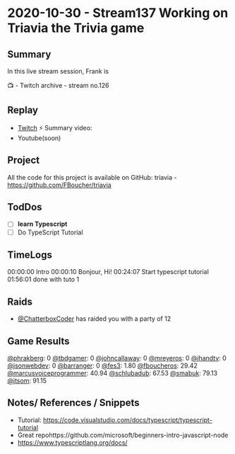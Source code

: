 
# 2020-10-30 - Stream137 Working on Triavia the Trivia game

Summary
-------

In this live stream session, Frank is 

📺 - Twitch archive - stream no.126

Replay
------

- [Twitch](https://www.twitch.tv/fboucheros)
⚡ Summary video:
- Youtube(soon)

## Project

All the code for this project is available on GitHub: triavia - https://github.com/FBoucher/triavia

## TodDos

- [ ] **learn Typescript**
- [ ] Do TypeScript Tutorial

## TimeLogs

00:00:00 Intro
00:00:10 Bonjour, Hi!
00:24:07 Start typescript tutorial
01:56:01 done with tuto 1

## Raids

- [@ChatterboxCoder](https://www.twitch.tv/ChatterboxCoder) has raided you with a party of 12

## Game Results

[@phrakberg](https://www.twitch.tv/phrakberg): 0
[@tbdgamer](https://www.twitch.tv/tbdgamer): 0
[@johncallaway](https://www.twitch.tv/johncallaway): 0
[@mreyeros](https://www.twitch.tv/mreyeros): 0
[@jhandtv](https://www.twitch.tv/jhandtv): 0
[@jsonwebdev](https://www.twitch.tv/jsonwebdev): 0
[@barranger](https://www.twitch.tv/barranger): 0
[@fes3](https://www.twitch.tv/fes3): 1.80
[@fboucheros](https://www.twitch.tv/fboucheros): 29.42
[@marcusvoiceprogrammer](https://www.twitch.tv/marcusvoiceprogrammer): 40.94
[@schlubadub](https://www.twitch.tv/schlubadub): 67.53
[@smabuk](https://www.twitch.tv/smabuk): 79.13
[@jtsom](https://www.twitch.tv/jtsom): 91.15

## Notes/ References / Snippets

- Tutorial: https://code.visualstudio.com/docs/typescript/typescript-tutorial
- Great repohttps://github.com/microsoft/beginners-intro-javascript-node
- https://www.typescriptlang.org/docs/
